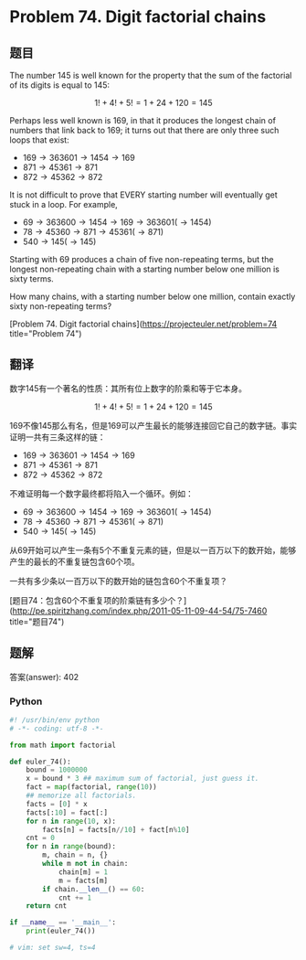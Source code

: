 Problem 74. Digit factorial chains
========================================

## 题目

The number 145 is well known for the property that the sum of the factorial of its digits is equal to 145:

$$1! + 4! + 5! = 1 + 24 + 120 = 145$$

Perhaps less well known is 169, in that it produces the longest chain of numbers that link back to 169; it turns out that there are only three such
loops that exist:

+ $169 \to 363601 \to 1454 \to 169$
+ $871 \to 45361 \to 871$
+ $872 \to 45362 \to 872$

It is not difficult to prove that EVERY starting number will eventually get stuck in a loop. For example,

+ $69 \to 363600 \to 1454 \to 169 \to 363601 (\to 1454)$
+ $78 \to 45360 \to 871 \to 45361 (\to 871)$
+ $540 \to 145 (\to 145)$

Starting with 69 produces a chain of five non-repeating terms, but the longest non-repeating chain with a starting number below one million is sixty terms.

How many chains, with a starting number below one million, contain exactly sixty non-repeating terms?

[Problem 74. Digit factorial chains](https://projecteuler.net/problem=74 title="Problem 74")

## 翻译

数字145有一个著名的性质：其所有位上数字的阶乘和等于它本身。

$$1! + 4! + 5! = 1 + 24 + 120 = 145$$

169不像145那么有名，但是169可以产生最长的能够连接回它自己的数字链。事实证明一共有三条这样的链：

+ $169 \to 363601 \to 1454 \to 169$
+ $871 \to 45361 \to 871$
+ $872 \to 45362 \to 872$

不难证明每一个数字最终都将陷入一个循环。例如：

+ $69 \to 363600 \to 1454 \to 169 \to 363601 (\to 1454)$
+ $78 \to 45360 \to 871 \to 45361 (\to 871)$
+ $540 \to 145 (\to 145)$

从69开始可以产生一条有5个不重复元素的链，但是以一百万以下的数开始，能够产生的最长的不重复链包含60个项。

一共有多少条以一百万以下的数开始的链包含60个不重复项？

[题目74：包含60个不重复项的阶乘链有多少个？](http://pe.spiritzhang.com/index.php/2011-05-11-09-44-54/75-7460 title="题目74")

## 题解

答案(answer): 402

### Python

~~~python
#! /usr/bin/env python
# -*- coding: utf-8 -*-

from math import factorial

def euler_74():
    bound = 1000000
    x = bound * 3 ## maximum sum of factorial, just guess it.
    fact = map(factorial, range(10))
    ## memorize all factorials.
    facts = [0] * x
    facts[:10] = fact[:]
    for n in range(10, x):
        facts[n] = facts[n//10] + fact[n%10]
    cnt = 0
    for n in range(bound):
        m, chain = n, {}
        while m not in chain:
            chain[m] = 1
            m = facts[m]
        if chain.__len__() == 60:
            cnt += 1
    return cnt

if __name__ == '__main__':
    print(euler_74())

# vim: set sw=4, ts=4
~~~
